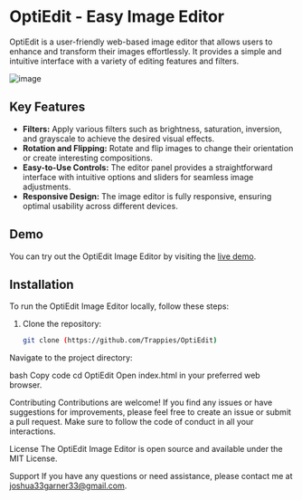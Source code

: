 # OptiEdit - Easy Image Editor

OptiEdit is a user-friendly web-based image editor that allows users to enhance and transform their images effortlessly. It provides a simple and intuitive interface with a variety of editing features and filters.

![image](https://github.com/Trappies/OptiEdit/assets/116559027/0cc556d3-789f-4b2c-9f43-e3a12e23b30d)

## Key Features

- **Filters:** Apply various filters such as brightness, saturation, inversion, and grayscale to achieve the desired visual effects.
- **Rotation and Flipping:** Rotate and flip images to change their orientation or create interesting compositions.
- **Easy-to-Use Controls:** The editor panel provides a straightforward interface with intuitive options and sliders for seamless image adjustments.
- **Responsive Design:** The image editor is fully responsive, ensuring optimal usability across different devices.

## Demo

You can try out the OptiEdit Image Editor by visiting the [live demo](https://optiedit.netlify.app/).

## Installation

To run the OptiEdit Image Editor locally, follow these steps:

1. Clone the repository:
   ```bash
   git clone (https://github.com/Trappies/OptiEdit)
Navigate to the project directory:

bash
Copy code
cd OptiEdit
Open index.html in your preferred web browser.

Contributing
Contributions are welcome! If you find any issues or have suggestions for improvements, please feel free to create an issue or submit a pull request. Make sure to follow the code of conduct in all your interactions.

License
The OptiEdit Image Editor is open source and available under the MIT License.

Support
If you have any questions or need assistance, please contact me at joshua33garner33@gmail.com.
